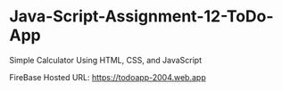 # Java-Script-Assignment-12-ToDo-App
Simple Calculator Using HTML, CSS, and JavaScript

FireBase Hosted URL: https://todoapp-2004.web.app
